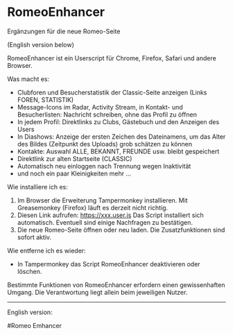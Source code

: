 # RomeoEnhancer
Ergänzungen für die neue Romeo-Seite

(English version below)

RomeoEnhancer ist ein Userscript für Chrome, Firefox, Safari und andere Browser.

Was macht es:
- Clubforen und Besucherstatistik der Classic-Seite anzeigen (Links FOREN, STATISTIK)
- Message-Icons im Radar, Activity Stream, in Kontakt- und Besucherlisten: Nachricht schreiben, ohne das Profil zu öffnen
- In jedem Profil: Direktlinks zu Clubs, Gästebuch und den Anzeigen des Users
- In Diashows: Anzeige der ersten Zeichen des Dateinamens, um das Alter des Bildes (Zeitpunkt des Uploads) grob schätzen zu können
- Kontakte: Auswahl ALLE, BEKANNT, FREUNDE usw. bleibt gespeichert
- Direktlink zur alten Startseite (CLASSIC)
- Automatisch neu einloggen nach Trennung wegen Inaktivität
- und noch ein paar Kleinigkeiten mehr ...

Wie installiere ich es:
1. Im Browser die Erweiterung Tampermonkey installieren. Mit Greasemonkey (Firefox) läuft es derzeit nicht richtig.
2. Diesen Link aufrufen: https://xxx.user.js Das Script installiert sich automatisch. Eventuell sind einige Nachfragen zu bestätigen.
3. Die neue Romeo-Seite öffnen oder neu laden. Die Zusatzfunktionen sind sofort aktiv.

Wie entferne ich es wieder:
- In Tampermonkey das Script RomeoEnhancer deaktivieren oder löschen.

Bestimmte Funktionen von RomeoEnhancer erfordern einen gewissenhaften Umgang. Die Verantwortung liegt allein beim jeweiligen Nutzer.

-----------------------------
English version:

#Romeo Emhancer
